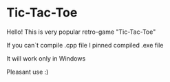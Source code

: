Tic-Tac-Toe
===========

Hello! This is very popular retro-game "Tic-Tac-Toe"

If you can`t compile .cpp file I pinned compiled .exe file

It will work only in Windows

Pleasant use :)
